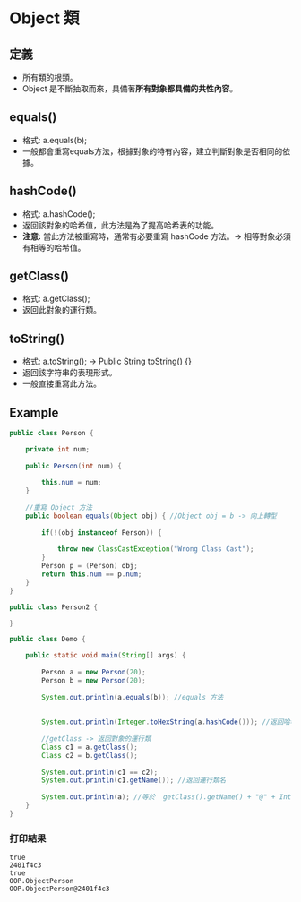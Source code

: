 # Object 類

## 定義
- 所有類的根類。
- Object 是不斷抽取而來，具備著**所有對象都具備的共性內容**。

## equals()
- 格式: a.equals(b);
- 一般都會重寫equals方法，根據對象的特有內容，建立判斷對象是否相同的依據。

## hashCode()
- 格式: a.hashCode();
- 返回該對象的哈希值，此方法是為了提高哈希表的功能。
- **注意:** 當此方法被重寫時，通常有必要重寫 hashCode 方法。-> 相等對象必須有相等的哈希值。

## getClass()
- 格式: a.getClass();
- 返回此對象的運行類。

## toString()
- 格式: a.toString(); -> Public String toString() {}
- 返回該字符串的表現形式。
- 一般直接重寫此方法。

## Example
```java
public class Person {

	private int num;
	
	public Person(int num) {
		
		this.num = num;
	}
	
	//重寫 Object 方法
	public boolean equals(Object obj) { //Object obj = b -> 向上轉型
		
		if(!(obj instanceof Person)) {
		
			throw new ClassCastException("Wrong Class Cast");
		}
		Person p = (Person) obj;
		return this.num == p.num;		
	}
}

public class Person2 {

}

public class Demo {

	public static void main(String[] args) {
		
		Person a = new Person(20);
		Person b = new Person(20);
		
		System.out.println(a.equals(b)); //equals 方法
		
		
		System.out.println(Integer.toHexString(a.hashCode())); //返回哈希值(十進制)
		
		//getClass -> 返回對象的運行類
		Class c1 = a.getClass();
		Class c2 = b.getClass();
		
		System.out.println(c1 == c2);
		System.out.println(c1.getName()); //返回運行類名
		
		System.out.println(a); //等於  getClass().getName() + "@" + Integer.toHexString(a.hashCode());
	}
}
```
### 打印結果
```
true
2401f4c3
true
OOP.ObjectPerson
OOP.ObjectPerson@2401f4c3
```
